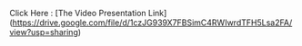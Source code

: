Click Here :
[The Video Presentation Link] (https://drive.google.com/file/d/1czJG939X7FBSimC4RWIwrdTFH5Lsa2FA/view?usp=sharing)
